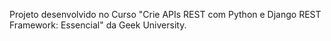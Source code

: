 Projeto desenvolvido no Curso "Crie APIs REST com Python e Django REST Framework: Essencial" da Geek University.
